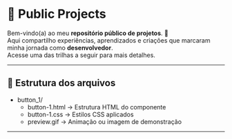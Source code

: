 # 💼 Public Projects

Bem-vindo(a) ao meu **repositório público de projetos**. 🚀  
Aqui compartilho experiências, aprendizados e criações que marcaram minha jornada como **desenvolvedor**.   
Acesse uma das trilhas a seguir para mais detalhes.

---

## 📂 Estrutura dos arquivos

- button_1/
  - button-1.html → Estrutura HTML do componente
  - button-1.css → Estilos CSS aplicados
  - preview.gif → Animação ou imagem de demonstração

---
